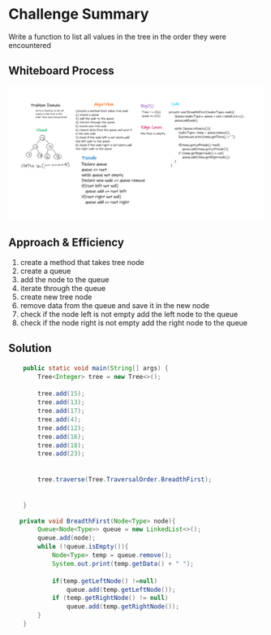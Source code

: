 # Challenge Summary

Write a function to list all values in the tree in the order they were encountered

## Whiteboard Process

![Whiteboard](./img/Whiteboard%20(4).png)

## Approach & Efficiency

1. create a method that takes tree node
2. create a queue 
3. add the node to the queue
4. iterate through the queue
5. create new tree node
6. remove data from the queue and save it in the new node
7. check if the node left is not empty add the left node to the queue 
8. check if the node right is not empty add the right node to the queue

## Solution

```java
    public static void main(String[] args) {
        Tree<Integer> tree = new Tree<>();

        tree.add(15);
        tree.add(13);
        tree.add(17);
        tree.add(4);
        tree.add(12);
        tree.add(16);
        tree.add(18);
        tree.add(23);


        tree.traverse(Tree.TraversalOrder.BreadthFirst);


    }
```

```java
   private void BreadthFirst(Node<Type> node){
        Queue<Node<Type>> queue = new LinkedList<>();
        queue.add(node);
        while (!queue.isEmpty()){
            Node<Type> temp = queue.remove();
            System.out.print(temp.getData() + " ");

            if(temp.getLeftNode() !=null)
                queue.add(temp.getLeftNode());
            if (temp.getRightNode() != null)
                queue.add(temp.getRightNode());
        }
    }
```